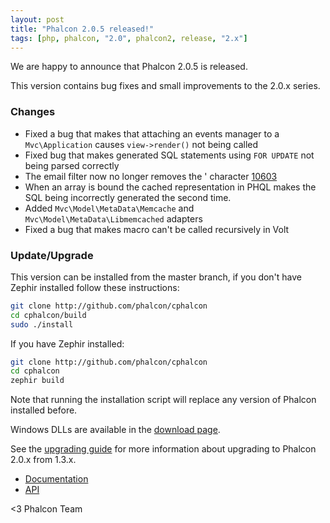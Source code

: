 ```yaml
---
layout: post
title: "Phalcon 2.0.5 released!"
tags: [php, phalcon, "2.0", phalcon2, release, "2.x"]
---
```


We are happy to announce that Phalcon 2.0.5 is released. 

This version contains bug fixes and small improvements to the 2.0.x series.

<!--more-->
### Changes

- Fixed a bug that makes that attaching an events manager to a `Mvc\Application` causes `view->render()` not being called
- Fixed bug that makes generated SQL statements using `FOR UPDATE` not being parsed correctly
- The email filter now no longer removes the ' character [10603](https://github.com/phalcon/cphalcon/pull/10603)
- When an array is bound the cached representation in PHQL makes the SQL being incorrectly generated the second time.
- Added `Mvc\Model\MetaData\Memcache` and `Mvc\Model\MetaData\Libmemcached` adapters
- Fixed a bug that makes macro can't be called recursively in Volt

### Update/Upgrade

This version can be installed from the master branch, if you don't have Zephir installed follow these instructions:

```sh
git clone http://github.com/phalcon/cphalcon
cd cphalcon/build
sudo ./install
```

If you have Zephir installed:

```sh
git clone http://github.com/phalcon/cphalcon
cd cphalcon
zephir build
```

Note that running the installation script will replace any version of Phalcon installed before.

Windows DLLs are available in the [download page](https://phalcon.io/en/download/windows).

See the [upgrading guide](https://blog.phalcon.io/post/guide-upgrading-to-phalcon-2) for more information about upgrading to Phalcon 2.0.x from 1.3.x.

* [Documentation](https://docs.phalcon.io)
* [API](https://phalcon.link/api)


<3 Phalcon Team
